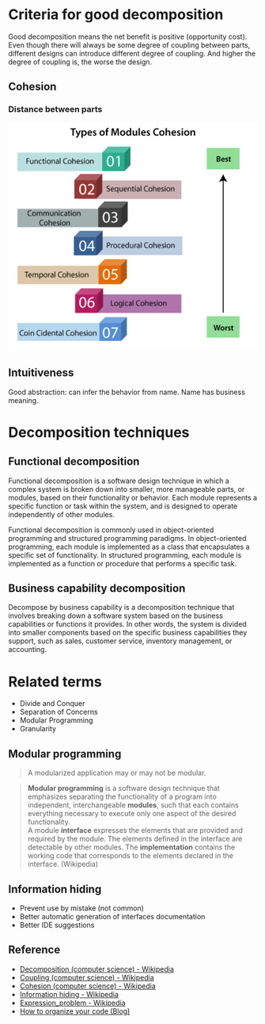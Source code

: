 # Criteria for good decomposition

Good decomposition means the net benefit is positive (opportunity cost). Even though there will always be some degree of coupling between parts, different designs can introduce different degree of coupling. And higher the degree of coupling is, the worse the design.

## Cohesion

### Distance between parts

<img src="./images/Decomposition - Cohesion - Types.png" width="600">

## Intuitiveness

Good abstraction: can infer the behavior from name.
Name has business meaning.

# Decomposition techniques

## Functional decomposition

Functional decomposition is a software design technique in which a complex system is broken down into smaller, more manageable parts, or modules, based on their functionality or behavior. Each module represents a specific function or task within the system, and is designed to operate independently of other modules.

Functional decomposition is commonly used in object-oriented programming and structured programming paradigms. In object-oriented programming, each module is implemented as a class that encapsulates a specific set of functionality. In structured programming, each module is implemented as a function or procedure that performs a specific task.

## Business capability decomposition

Decompose by business capability is a decomposition technique that involves breaking down a software system based on the business capabilities or functions it provides. In other words, the system is divided into smaller components based on the specific business capabilities they support, such as sales, customer service, inventory management, or accounting.

# Related terms

- Divide and Conquer
- Separation of Concerns
- Modular Programming
- Granularity

## Modular programming

> A modularized application may or may not be modular.

> **Modular programming** is a software design technique that emphasizes separating the functionality of a program into independent, interchangeable **modules**, such that each contains everything necessary to execute only one aspect of the desired functionality.  
> A module **interface** expresses the elements that are provided and required by the module. The elements defined in the interface are detectable by other modules. The **implementation** contains the working code that corresponds to the elements declared in the interface. (Wikipedia)

## Information hiding

- Prevent use by mistake (not common)
- Better automatic generation of interfaces documentation
- Better IDE suggestions

## Reference

- [Decomposition (computer science) - Wikipedia](<https://en.wikipedia.org/wiki/Decomposition_(computer_science)>)
- [Coupling (computer science) - Wikipedia](<https://en.wikipedia.org/wiki/Coupling_(computer_programming)>)
- [Cohesion (computer science) - Wikipedia](<https://en.wikipedia.org/wiki/Cohesion_(computer_science)>)
- [Information hiding - Wikipedia](https://en.wikipedia.org/wiki/Information_hiding)
- [Expression_problem - Wikipedia](https://en.wikipedia.org/wiki/Expression_problem)
- [How to organize your code (Blog)](https://kislayverma.com/programming/how-to-organize-your-code)
